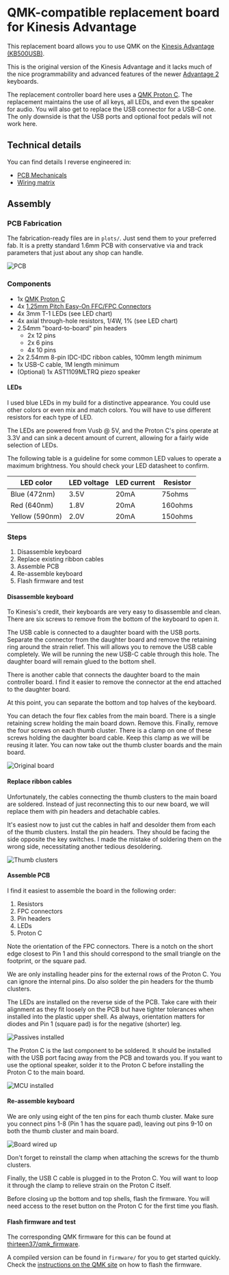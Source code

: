 # QMK-compatible replacement board for Kinesis Advantage

This replacement board allows you to use QMK on the [Kinesis Advantage
(KB500USB)](https://kinesis-ergo.com/support/advantage/).

This is the original version of the Kinesis Advantage and it lacks
much of the nice programmability and advanced features of the newer
[Advantage 2](https://kinesis-ergo.com/support/advantage2/) keyboards.

The replacement controller board here uses a [QMK Proton
C](https://qmk.fm/proton-c/). The replacement maintains the use of all
keys, all LEDs, and even the speaker for audio. You will also get to
replace the USB connector for a USB-C one. The only downside is that
the USB ports and optional foot pedals will not work here.

## Technical details

You can find details I reverse engineered in:

* [PCB Mechanicals](mechanical.md)
* [Wiring matrix](matrix.md)

## Assembly

### PCB Fabrication

The fabrication-ready files are in `plots/`. Just send them to your
preferred fab. It is a pretty standard 1.6mm PCB with conservative via
and track parameters that just about any shop can handle.

![PCB](images/pcb.png)

### Components

* 1x [QMK Proton C](https://qmk.fm/proton-c/)
* 4x [1.25mm Pitch Easy-On FFC/FPC
    Connectors](https://www.molex.com/molex/products/part-detail/ffc_fpc_connectors/0039532135)
* 4x 3mm T-1 LEDs (see LED chart)
* 4x axial through-hole resistors, 1/4W, 1% (see LED chart)
* 2.54mm "board-to-board" pin headers
  * 2x 12 pins
  * 2x 6 pins
  * 4x 10 pins
* 2x 2.54mm 8-pin IDC-IDC ribbon cables, 100mm length minimum
* 1x USB-C cable, 1M length minimum
* (Optional) 1x AST1109MLTRQ piezo speaker

#### LEDs

I used blue LEDs in my build for a distinctive appearance. You could
use other colors or even mix and match colors. You will have to use
different resistors for each type of LED.

The LEDs are powered from Vusb @ 5V, and the Proton C's pins operate
at 3.3V and can sink a decent amount of current, allowing for a fairly
wide selection of LEDs.

The following table is a guideline for some common LED values to
operate a maximum brightness. You should check your LED datasheet to
confirm.

| LED color      | LED voltage | LED current | Resistor |
|----------------|-------------|-------------|----------|
| Blue (472nm)   | 3.5V        | 20mA        | 75ohms   |
| Red (640nm)    | 1.8V        | 20mA        | 160ohms  |
| Yellow (590nm) | 2.0V        | 20mA        | 150ohms  |


### Steps

1. Disassemble keyboard
2. Replace existing ribbon cables
3. Assemble PCB
4. Re-assemble keyboard
5. Flash firmware and test

#### Disassemble keyboard

To Kinesis's credit, their keyboards are very easy to disassemble and
clean. There are six screws to remove from the bottom of the keyboard
to open it.

The USB cable is connected to a daughter board with the USB
ports. Separate the connector from the daughter board and remove the
retaining ring around the strain relief. This will allows you to
remove the USB cable completely. We will be running the new USB-C
cable through this hole. The daughter board will remain glued to the
bottom shell.

There is another cable that connects the daughter board to the main
controller board. I find it easier to remove the connector at the end
attached to the daughter board.

At this point, you can separate the bottom and top halves of the
keyboard.

You can detach the four flex cables from the main board. There is a
single retaining screw holding the main board down. Remove
this. Finally, remove the four screws on each thumb cluster. There is
a clamp on one of these screws holding the daughter board cable. Keep
this clamp as we will be reusing it later. You can now take out the
thumb cluster boards and the main board.

![Original board](images/original.jpg)

#### Replace ribbon cables

Unfortunately, the cables connecting the thumb clusters to the main
board are soldered. Instead of just reconnecting this to our new
board, we will replace them with pin headers and detachable cables.

It's easiest now to just cut the cables in half and desolder them from
each of the thumb clusters. Install the pin headers. They should be
facing the side opposite the key switches. I made the mistake of
soldering them on the wrong side, necessitating another tedious
desoldering.

![Thumb clusters](images/thumbs.jpb)

#### Assemble PCB

I find it easiest to assemble the board in the following order:

1. Resistors
2. FPC connectors
3. Pin headers
4. LEDs
5. Proton C

Note the orientation of the FPC connectors. There is a notch on the
short edge closest to Pin 1 and this should correspond to the small
triangle on the footprint, or the square pad.

We are only installing header pins for the external rows of the Proton
C. You can ignore the internal pins. Do also solder the pin headers
for the thumb clusters.

The LEDs are installed on the reverse side of the PCB. Take care with
their alignment as they fit loosely on the PCB but have tighter
tolerances when installed into the plastic upper shell. As always,
orientation matters for diodes and Pin 1 (square pad) is for the
negative (shorter) leg.

![Passives installed](images/assembled1.jpg)

The Proton C is the last component to be soldered. It should be
installed with the USB port facing away from the PCB and towards
you. If you want to use the optional speaker, solder it to the Proton
C before installing the Proton C to the main board.

![MCU installed](images/assembled2.jpg)

#### Re-assemble keyboard

We are only using eight of the ten pins for each thumb cluster. Make
sure you connect pins 1-8 (Pin 1 has the square pad), leaving out pins
9-10 on both the thumb cluster and main board.

![Board wired up](images/assembled3.jpg)

Don't forget to reinstall the clamp when attaching the screws for the
thumb clusters.

Finally, the USB C cable is plugged in to the Proton C. You will want
to loop it through the clamp to relieve strain on the Proton C
itself.

Before closing up the bottom and top shells, flash the firmware. You
will need access to the reset button on the Proton C for the first
time you flash.

#### Flash firmware and test

The corresponding QMK firmware for this can be found at
[thirteen37/qmk_firmware](https://github.com/thirteen37/qmk_firmware/tree/kinesis_thirteen37/keyboards/kinesis/thirteen37/README.md).

A compiled version can be found in `firmware/` for you to get started
quickly. Check the [instructions on the QMK
site](https://beta.docs.qmk.fm/using-qmk/guides/flashing/flashing#stm32)
on how to flash the firmware.
